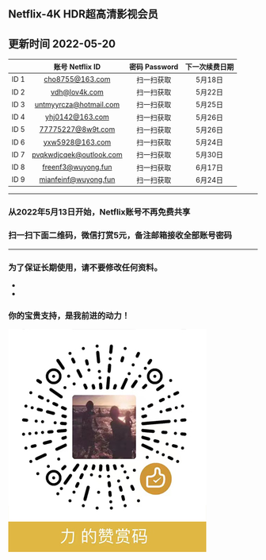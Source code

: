 ## Netflix-4K HDR超高清影视会员        
更新时间 2022-05-20
-----------------------------------------
| |账号 Netflix ID|密码 Password|下一次续费日期|
| :----: | :----: | :----: | :----: |
|ID 1|cho8755@163.com|扫一扫获取| 5月18日|
|ID 2|vdh@lov4k.com|扫一扫获取|5月22日|
|ID 3|untmyyrcza@hotmail.com|扫一扫获取|5月25日|
|ID 4|yhj0142@163.com|扫一扫获取| 5月26日|
|ID 5|77775227@8w9t.com|扫一扫获取| 5月26日|
|ID 6|yxw5928@163.com|扫一扫获取| 5月24日|
|ID 7|pvqkwdjcqek@outlook.com|扫一扫获取| 5月30日|
|ID 8|freenf3@wuyong.fun|扫一扫获取| 6月17日|
|ID 9|mianfeinf@wuyong.fun |扫一扫获取| 6月24日|

-----------------------------------------

### 从2022年5月13日开始，Netflix账号不再免费共享
### 扫一扫下面二维码，微信打赏5元，备注邮箱接收全部账号密码
---
### 为了保证长期使用，请不要修改任何资料。

-
-

   ### 你的宝贵支持，是我前进的动力！

![weixin](https://github.com/raoli1986/raoli1986.github.io/blob/main/weixinS.jpg)

